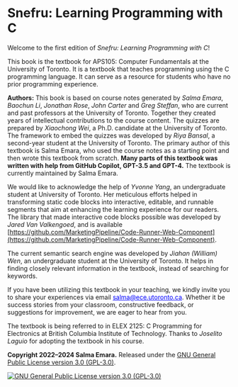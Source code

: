 # Snefru: Learning Programming with C

Welcome to the first edition of *Snefru: Learning Programming with C*!  

This book is the textbook for APS105: Computer Fundamentals at the University of Toronto. It is a textbook that teaches programming using the C programming language. It can serve as a resource for students who have no prior programming experience.

**Authors:** This book is based on course notes generated by *Salma Emara*, *Baochun Li*, *Jonathan Rose*, *John Carter* and *Greg Steffan*, who are current and past professors at the University of Toronto. Together they created years of intellectual contributions to the course content. The quizzes are prepared by *Xiaochong Wei*, a Ph.D. candidate at the University of Toronto. The framework to embed the quizzes was developed by *Riya Bansal*, a second-year student at the University of Toronto. The primary author of this textbook is Salma Emara, who used the course notes as a starting point and then wrote this textbook from scratch. **Many parts of this textbook was written with help from GitHub Copilot, GPT-3.5 and GPT-4.** The textbook is currently maintained by Salma Emara.

We would like to acknowledge the help of *Yvonne Yang*, an undergraduate student at University of Toronto. Her meticulous efforts helped in transforming static code blocks into interactive, editable, and runnable segments that aim at enhancing the learning experience for our readers. The library that made interactive code blocks possible was developed by *Jared Van Valkengoed*, and is available [https://github.com/MarketingPipeline/Code-Runner-Web-Component](https://github.com/MarketingPipeline/Code-Runner-Web-Component).

The current semantic search engine was developed by *Jiahan (William) Wen*, an undergraduate student at the University of Toronto. It helps in finding closely relevant information in the textbook, instead of searching for keywords. 

If you have been utilizing this textbook in your teaching, we kindly invite you to share your experiences via email   <span style="color:blue"><u>salma<i>@</i>ece<i>.</i>utoronto<i>.</i>ca</u></span>. Whether it be success stories from your classroom, constructive feedback, or suggestions for improvement, we are eager to hear from you.

The textbook is being referred to in ELEX 2125: C Programming for Electronics at British Columbia Institute of Technology. Thanks to *Joselito Laguio* for adopting the textbook in his course.

**Copyright 2022–2024 Salma Emara.** Released under the <a rel="license" href="https://www.gnu.org/licenses/gpl-3.0.html">GNU General Public License version 3.0 (GPL-3.0)</a>.

<a rel="license" href="https://www.gnu.org/licenses/gpl-3.0.html">
<img alt="GNU General Public License version 3.0 (GPL-3.0)" style="border-width:0"
src="https://www.gnu.org/graphics/gplv3-127x51.png" /></a>
